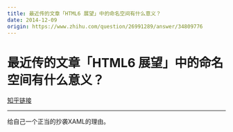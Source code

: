 ```yaml
---
title: 最近传的文章「HTML6 展望」中的命名空间有什么意义？
date: 2014-12-09
origin: https://www.zhihu.com/question/26991289/answer/34809776
---
```

# 最近传的文章「HTML6 展望」中的命名空间有什么意义？

[知乎链接](https://www.zhihu.com/question/26991289/answer/34809776)

---------

<span class="RichText ztext CopyrightRichText-richText" itemprop="text">给自己一个正当的抄袭XAML的理由。</span>